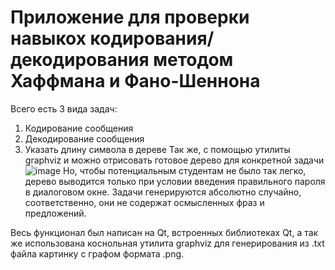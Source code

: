 # Приложение для проверки навыкох кодирования/декодирования методом Хаффмана и Фано-Шеннона
Всего есть 3 вида задач:
1. Кодирование сообщения 
2. Декодирование сообщения
3. Указать длину символа в дереве
Так же, с помощью утилиты graphviz и можно отрисовать готовое дерево для конкретной задачи
![image](https://user-images.githubusercontent.com/54914813/155547676-0198d900-a002-45bb-bc4c-7a0268331555.png)
Но, чтобы потенциальным студентам не было так легко, дерево выводится только при условии введения правильного пароля в диалоговом окне. Задачи генерируются абсолютно случайно, соответственно, они не содержат осмысленных фраз и предложений.

Весь функционал был написан на Qt, встроенных библиотеках Qt, а так же использована коснольная утилита graphviz для генерирования из .txt файла картинку с графом формата .png.
